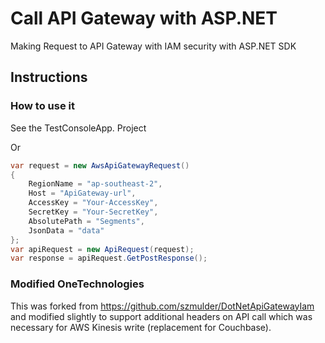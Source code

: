 # Call API Gateway with ASP.NET 

Making Request to API Gateway with IAM security with ASP.NET SDK

## Instructions

### How to use it
See the TestConsoleApp. Project

Or

```c#
var request = new AwsApiGatewayRequest()
{
    RegionName = "ap-southeast-2",
    Host = "ApiGateway-url",
    AccessKey = "Your-AccessKey",
    SecretKey = "Your-SecretKey",
    AbsolutePath = "Segments",
    JsonData = "data"
};
var apiRequest = new ApiRequest(request);
var response = apiRequest.GetPostResponse();
```

### Modified OneTechnologies 

This was forked from https://github.com/szmulder/DotNetApiGatewayIam and modified slightly to support additional headers on API call 
which was necessary for AWS Kinesis write (replacement for Couchbase).